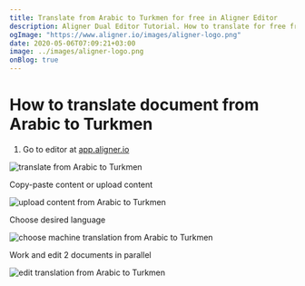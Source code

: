 ```yaml
---
title: Translate from Arabic to Turkmen for free in Aligner Editor
description: Aligner Dual Editor Tutorial. How to translate for free from Arabic to Turkmen. Aligner is multilingual document management platform. 
ogImage: "https://www.aligner.io/images/aligner-logo.png"
date: 2020-05-06T07:09:21+03:00
image: ../images/aligner-logo.png
onBlog: true
---
```


# How to translate document from Arabic to Turkmen

1. Go to editor at [app.aligner.io](https://app.aligner.io "Aligner App web page")

![translate from Arabic to Turkmen](../aligner-blank-editor.png "translate from Arabic to Turkmen")

Copy-paste content or upload content

![upload content from Arabic to Turkmen](../aligner-uploaded-document.png "upload content from Arabic to Turkmen")

Choose desired language

![choose machine translation from Arabic to Turkmen](../aligner-language-dropdown.png "choose machine translation from Arabic to Turkmen")

Work and edit 2 documents in parallel

![edit translation from Arabic to Turkmen](../aligner-double-sitded-editor.png "edit translation from Arabic to Turkmen")

